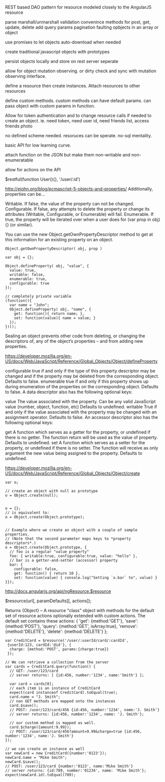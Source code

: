 REST based DAO pattern for resource modeled closely to the AngularJS resource

parse marshall/unmarshall
validation
convenince methods for post, get, update, delete
add query params
pagination
faulting opbjects in an array or object

use promises to let objects auto-download when needed

create traditional javascript objects with prototypes

persist objects locally and store on rest server seperate

allow for object mutation observing. or dirty check and sync with mutation observing interface.

define a resource then create instances. Attach resources to other resources

define custom methods. custom methods can have default params. can pass object with custom params in function.

Allow for token authentication and to change resource calls if needed to create an object. ie. need token, need user id, need friends list, access friends photo

no defined scheme needed. resoruces can be sperate. no-sql mentality.

basic API for low learning curve.

attach function on the JSON but make them non-writable and non-enumeratable

allow for actions on the API

$restful(function User(){}, '/user/:id')



http://ejohn.org/blog/ecmascript-5-objects-and-properties/
Additionally, properties can be…

Writable. If false, the value of the property can not be changed.
Configurable. If false, any attempts to delete the property or change its attributes (Writable, Configurable, or Enumerable) will fail.
Enumerable. If true, the property will be iterated over when a user does for (var prop in obj){} (or similar).

You can use the new Object.getOwnPropertyDescriptor method to get at this information for an existing property on an object.

    Object.getOwnPropertyDescriptor( obj, prop )

    var obj = {};
 
    Object.defineProperty( obj, "value", {
      value: true,
      writable: false,
      enumerable: true,
      configurable: true
    });
    
    // completely private variable
    (function(){
      var name = "John";
      Object.defineProperty( obj, "name", {
        get: function(){ return name; },
        set: function(value){ name = value; }
      });
    })();

Sealing an object prevents other code from deleting, or changing the descriptors of, any of the object’s properties – and from adding new properties.


https://developer.mozilla.org/en-US/docs/Web/JavaScript/Reference/Global_Objects/Object/defineProperty

configurable
true if and only if the type of this property descriptor may be changed and if the property may be deleted from the corresponding object. Defaults to false.
enumerable
true if and only if this property shows up during enumeration of the properties on the corresponding object. Defaults to false.
A data descriptor also has the following optional keys:

value
The value associated with the property. Can be any valid JavaScript value (number, object, function, etc) Defaults to undefined.
writable
True if and only if the value associated with the property may be changed with an assignment operator. Defaults to false.
An accessor descriptor also has the following optional keys:

get
A function which serves as a getter for the property, or undefined if there is no getter. The function return will be used as the value of property. Defaults to undefined.
set
A function which serves as a setter for the property, or undefined if there is no setter. The function will receive as only argument the new value being assigned to the property. Defaults to undefined.


https://developer.mozilla.org/en-US/docs/Web/JavaScript/Reference/Global_Objects/Object/create

    var o;
 
    // create an object with null as prototype
    o = Object.create(null);
 
 
    o = {};
    // is equivalent to:
    o = Object.create(Object.prototype);
 
 
    // Example where we create an object with a couple of sample properties.
    // (Note that the second parameter maps keys to *property descriptors*.)
    o = Object.create(Object.prototype, {
      // foo is a regular "value property"
      foo: { writable:true, configurable:true, value: "hello" },
      // bar is a getter-and-setter (accessor) property
      bar: {
        configurable: false,
        get: function() { return 10 },
        set: function(value) { console.log("Setting `o.bar` to", value) }
    }});



http://docs.angularjs.org/api/ngResource.$resource

$resource(url[, paramDefaults][, actions]);

Returns
{Object} – A resource "class" object with methods for the default set of resource actions optionally extended with custom actions. The default set contains these actions:
{ 'get':    {method:'GET'},
  'save':   {method:'POST'},
  'query':  {method:'GET', isArray:true},
  'remove': {method:'DELETE'},
  'delete': {method:'DELETE'} };
  

    var CreditCard = $resource('/user/:userId/card/:cardId',
     {userId:123, cardId:'@id'}, {
      charge: {method:'POST', params:{charge:true}}
     });
 
    // We can retrieve a collection from the server
    var cards = CreditCard.query(function() {
      // GET: /user/123/card
      // server returns: [ {id:456, number:'1234', name:'Smith'} ];
 
      var card = cards[0];
      // each item is an instance of CreditCard
      expect(card instanceof CreditCard).toEqual(true);
      card.name = "J. Smith";
      // non GET methods are mapped onto the instances
      card.$save();
      // POST: /user/123/card/456 {id:456, number:'1234', name:'J. Smith'}
      // server returns: {id:456, number:'1234', name: 'J. Smith'};
 
      // our custom method is mapped as well.
      card.$charge({amount:9.99});
      // POST: /user/123/card/456?amount=9.99&charge=true {id:456, number:'1234', name:'J. Smith'}
    });
 
    // we can create an instance as well
    var newCard = new CreditCard({number:'0123'});
    newCard.name = "Mike Smith";
    newCard.$save();
    // POST: /user/123/card {number:'0123', name:'Mike Smith'}
    // server returns: {id:789, number:'01234', name: 'Mike Smith'};
    expect(newCard.id).toEqual(789);
    
    
    
    
    
    
    
    
    